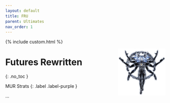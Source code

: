```yaml
---
layout: default
title: FRU
parent: Ultimates
nav_order: 1
---
```


{% include custom.html %}

<img src="./assets/images/alphaomega.webp" alt="Bahamut" width="150" style="float: right">

# Futures Rewritten
{: .no_toc }

MUR Strats 
{: .label .label-purple }

...
